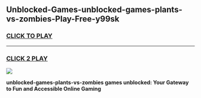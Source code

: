 
## Unblocked-Games-unblocked-games-plants-vs-zombies-Play-Free-y99sk
<h3>
<a href="https://premium76.site?title=unblocked-games-plants-vs-zombies&ref=18A">CLICK TO PLAY</a></h3>
<hr>

<h3>
<a href="https://premium76.site?title=unblocked-games-plants-vs-zombies&ref=18A">CLICK 2 PLAY</a>
  
</h3>

<a href="https://premium76.site?title=unblocked-games-plants-vs-zombies&ref=18A"><img src="https://clearcache.store/games.png"></a>


**unblocked-games-plants-vs-zombies games unblocked: Your Gateway to Fun and Accessible Online Gaming**
